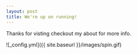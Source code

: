 ```yaml
---
layout: post
title: We're up on running!
---
```


Thanks for visting checkout my about for more info. 

![_config.yml]({{ site.baseurl }}/images/spin.gif)

